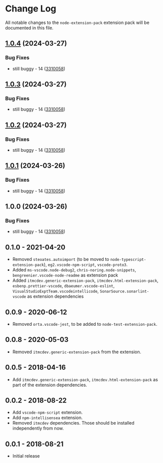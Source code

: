 # Change Log

All notable changes to the `node-extension-pack` extension pack will be documented in this file.

## [1.0.4](https://github.com/ITMCdev/vscode-extensions/compare/node-extension-pack-v1.0.3...node-extension-pack-v1.0.4) (2024-03-27)


### Bug Fixes

* still buggy - 14 ([3310058](https://github.com/ITMCdev/vscode-extensions/commit/3310058b0fa82ef15cbcb983946897a2c09a98f6))

## [1.0.3](https://github.com/ITMCdev/vscode-extensions/compare/node-extension-pack-v1.0.2...node-extension-pack-v1.0.3) (2024-03-27)


### Bug Fixes

* still buggy - 14 ([3310058](https://github.com/ITMCdev/vscode-extensions/commit/3310058b0fa82ef15cbcb983946897a2c09a98f6))

## [1.0.2](https://github.com/ITMCdev/vscode-extensions/compare/node-extension-pack-v1.0.1...node-extension-pack-v1.0.2) (2024-03-27)


### Bug Fixes

* still buggy - 14 ([3310058](https://github.com/ITMCdev/vscode-extensions/commit/3310058b0fa82ef15cbcb983946897a2c09a98f6))

## [1.0.1](https://github.com/ITMCdev/vscode-extensions/compare/node-extension-pack-v1.0.0...node-extension-pack-v1.0.1) (2024-03-26)


### Bug Fixes

* still buggy - 14 ([3310058](https://github.com/ITMCdev/vscode-extensions/commit/3310058b0fa82ef15cbcb983946897a2c09a98f6))

## 1.0.0 (2024-03-26)


### Bug Fixes

* still buggy - 14 ([3310058](https://github.com/ITMCdev/vscode-extensions/commit/3310058b0fa82ef15cbcb983946897a2c09a98f6))

## 0.1.0 - 2021-04-20

- Removed `steoates.autoimport` (to be moved to `node-typescript-extension-pack`), `eg2.vscode-npm-script`, `vscode-proto3`.
- Added `ms-vscode.node-debug2`, `chris-noring.node-snippets`, `bengreenier.vscode-node-readme` as extension pack
- Added `itmcdev.generic-extension-pack`, `itmcdev.html-extension-pack`, `esbenp.prettier-vscode`, `dbaeumer.vscode-eslint`, `VisualStudioExptTeam.vscodeintellicode`, `SonarSource.sonarlint-vscode` as extension dependencies

## 0.0.9 - 2020-06-12

- Removed `orta.vscode-jest`, to be added to `node-test-extension-pack`.

## 0.0.8 - 2020-05-03

- Removed `itmcdev.generic-extension-pack` from the extension.

## 0.0.5 - 2018-04-16

- Add `itmcdev.generic-extension-pack`, `itmcdev.html-extension-pack` as part of the extension dependencies.

## 0.0.2 - 2018-08-22

- Add `vscode-npm-script` extension.
- Add `npm-intellisensea` extension.
- Removed `itmcdev` dependencies. Those should be installed independently from now.

## 0.0.1 - 2018-08-21

- Initial release
